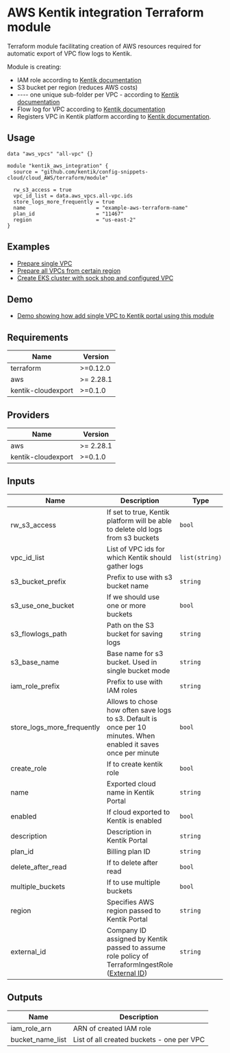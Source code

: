 # AWS Kentik integration Terraform module

Terraform module facilitating creation of AWS resources required for automatic export of VPC flow logs to Kentik.

Module is creating:
* IAM role according to [Kentik documentation](https://kb.kentik.com/Fc14.htm#Fc14-Create_an_AWS_Role)
* S3 bucket per region (reduces AWS costs)
* ---- one unique sub-folder per VPC - according to [Kentik documentation](https://kb.kentik.com/Fc14.htm#Fc14-Create_an_S3_Bucket)
* Flow log for VPC according to [Kentik documentation](https://kb.kentik.com/Fc14.htm#Fc14-Configure_Log_Publishing)
* Registers VPC in Kentik platform according to [Kentik documentation](https://kb.kentik.com/v0/Bd06.htm#Bd06-Create_a_Cloud_in_Kentik).

## Usage

```hcl
data "aws_vpcs" "all-vpc" {}

module "kentik_aws_integration" {
  source = "github.com/kentik/config-snippets-cloud/cloud_AWS/terraform/module"

  rw_s3_access = true
  vpc_id_list = data.aws_vpcs.all-vpc.ids
  store_logs_more_frequently = true
  name                       = "example-aws-terraform-name"
  plan_id                    = "11467"
  region                     = "us-east-2"
}
```

## Examples

* [Prepare single VPC](examples/single-vpc)
* [Prepare all VPCs from certain region](examples/all-vpc-from-region)
* [Create EKS cluster with sock shop and configured VPC](examples/sock-shop-eks)

## Demo

* [Demo showing how add single VPC to Kentik portal using this module](demo)

## Requirements

| Name | Version |
|------|---------|
| terraform | >=0.12.0 |
| aws | >= 2.28.1 |
| kentik-cloudexport | >=0.1.0 |

## Providers

| Name | Version |
|------|---------|
| aws | >= 2.28.1 |
| kentik-cloudexport | >=0.1.0 |

## Inputs

| Name | Description | Type | Default | Required |
|------|-------------|------|---------|:--------:|
| rw\_s3\_access | If set to true, Kentik platform will be able to delete old logs from s3 buckets | `bool` | ` ` | yes |
| vpc\_id\_list | List of VPC ids for which Kentik should gather logs | `list(string)` | `[]` | yes |
| s3\_bucket\_prefix | Prefix to use with s3 bucket name | `string` | `kentik` | no |
| s3\_use\_one\_bucket | If we should use one or more buckets | `bool` | `true` | no |
| s3\_flowlogs\_path | Path on the S3 bucket for saving logs | `string` | `` | no |
| s3\_base\_name | Base name for s3 bucket. Used in single bucket mode | `string` | `ingest-bucket` | no |
| iam\_role\_prefix | Prefix to use with IAM roles | `string` | `Kentik` | no |
| store\_logs\_more\_frequently | Allows to chose how often save logs to s3. Default is once per 10 minutes. When enabled it saves once per minute | `bool` | `false` | no |
| create\_role | If to create kentik role | `bool` | `true` | no |
| name | Exported cloud name in Kentik Portal | `string` | `terraform_aws_exported_cloud` | no |
| enabled | If cloud exported to Kentik is enabled | `bool` | `true` | no |
| description | Description in Kentik Portal | `string` | `` | no |
| plan\_id | Billing plan ID | `string` | | yes |
| delete\_after\_read | If to delete after read | `bool` | `false` | no |
| multiple\_buckets | If to use multiple buckets | `bool` | `false` | no |
| region | Specifies AWS region passed to Kentik Portal | `string` | | yes |
| external_id | Company ID assigned by Kentik passed to assume role policy of TerraformIngestRole ([External ID][1]) | `string` | `` | no |

[1]: https://aws.amazon.com/blogs/security/how-to-use-external-id-when-granting-access-to-your-aws-resources/

## Outputs

| Name | Description |
|------|-------------|
| iam\_role\_arn | ARN of created IAM role |
| bucket\_name\_list | List of all created buckets - one per VPC |
